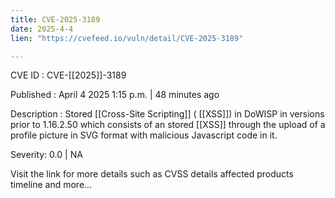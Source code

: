 ```yaml
---
title: CVE-2025-3189
date: 2025-4-4
lien: "https://cvefeed.io/vuln/detail/CVE-2025-3189"

---
```


CVE ID : CVE-[[2025]]-3189

Published :  April 4
2025
1:15 p.m. | 48 minutes ago

Description : Stored  [[Cross-Site Scripting]] ( [[XSS]]) in DoWISP in versions prior to 1.16.2.50
which consists of an stored  [[XSS]] through the upload of a profile picture in SVG format with malicious Javascript code in it.

Severity: 0.0 | NA

Visit the link for more details
such as CVSS details
affected products
timeline
and more...

